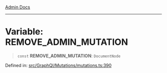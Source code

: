 [Admin Docs](/)

***

# Variable: REMOVE\_ADMIN\_MUTATION

> `const` **REMOVE\_ADMIN\_MUTATION**: `DocumentNode`

Defined in: [src/GraphQl/Mutations/mutations.ts:390](https://github.com/PalisadoesFoundation/talawa-admin/blob/main/src/GraphQl/Mutations/mutations.ts#L390)

